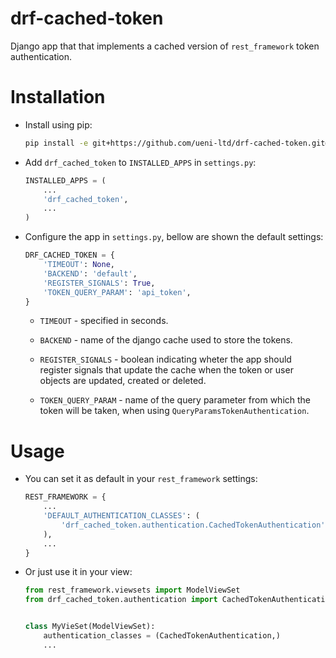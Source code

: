 # drf-cached-token

Django app that that implements a cached version of `rest_framework` token authentication.

Installation
============

* Install using pip:

    ```bash
    pip install -e git+https://github.com/ueni-ltd/drf-cached-token.git@v0.0.1#egg=drf_cached_token
    ```

* Add ``drf_cached_token`` to ``INSTALLED_APPS`` in ``settings.py``:

    ```python
    INSTALLED_APPS = (
        ...
        'drf_cached_token',
        ...
    )
    ```

* Configure the app in ``settings.py``, bellow are shown the default settings:

    ```python
    DRF_CACHED_TOKEN = {
        'TIMEOUT': None,
        'BACKEND': 'default',
        'REGISTER_SIGNALS': True,
        'TOKEN_QUERY_PARAM': 'api_token',
    }
    ```

    * `TIMEOUT` - specified in seconds.

    * `BACKEND` - name of the django cache used to store the tokens.    

    * `REGISTER_SIGNALS` - boolean indicating wheter the app should register signals that update the cache
when the token or user objects are updated, created or deleted.

    * `TOKEN_QUERY_PARAM` - name of the query parameter from which the token will be taken, when using
`QueryParamsTokenAuthentication`.

Usage
=====
* You can set it as default in your `rest_framework` settings:

    ```python
    REST_FRAMEWORK = {
        ...
        'DEFAULT_AUTHENTICATION_CLASSES': (
            'drf_cached_token.authentication.CachedTokenAuthentication',
        ),
        ...
    }
    ```

* Or just use it in your view:
    ```python
    from rest_framework.viewsets import ModelViewSet
    from drf_cached_token.authentication import CachedTokenAuthentication


    class MyVieSet(ModelViewSet):
        authentication_classes = (CachedTokenAuthentication,)
        ...
    ```
